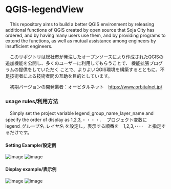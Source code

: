 # QGIS-legendView  
　This repository aims to build a better QGIS environment by releasing additional functions of QGIS created by open source that Soja City has ordered, and by having many users use them, and by providing programs to extend the functions, as well as mutual assistance among engineers by insufficient engineers.

　このリポジトリは総社市が発注したオープンソースにより作成されたQGISの追加機能を公開し、多くのユーザーに利用してもらうことで、 機能拡張プログラムの提供をしていただく ことで、よりよいQGIS環境を構築するとともに、不足技術者による技術者間の互助を目的としています。

　初期バージョンの開発業者：オービタルネット　https://www.orbitalnet.jp/

### usage rules/利用方法
　Simply set the project variable legend_group_name_layer_name and specify the order of display as 1,2,3,・・・・.
　プロジェクト変数に　legend_グループ名_レイヤ名 を設定し，表示する順番を　1,2,3,････　と指定するだけです。  

#### Setting Example/設定例
![image](https://user-images.githubusercontent.com/86514652/209086882-101a082b-6325-4ebb-9a85-3b9086f01c2b.png)
![image](https://user-images.githubusercontent.com/86514652/209077526-44c264dd-4377-461f-9940-5cfe5a7100bc.png)

#### Display example/表示例
![image](https://user-images.githubusercontent.com/86514652/209077323-d3b375f9-b713-4ca6-8388-1b82c24b6d50.png)
![image](https://user-images.githubusercontent.com/86514652/209087101-46da9c8c-bf31-4c60-8704-b0d97da9518a.png)
